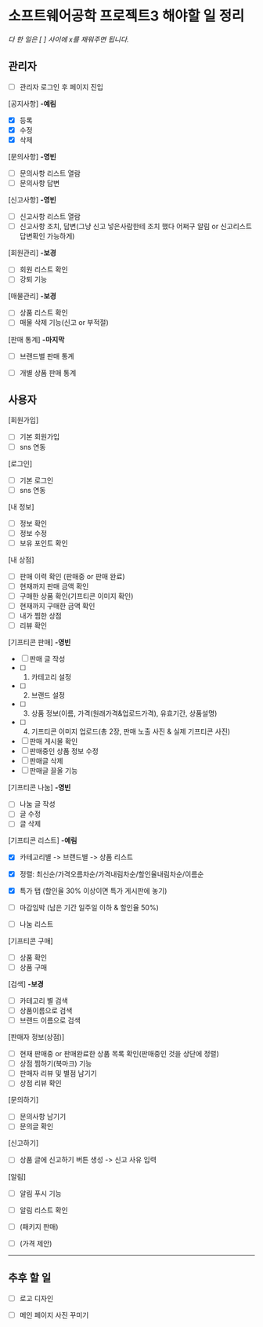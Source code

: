 # 소프트웨어공학 프로젝트3 해야할 일 정리
*다 한 일은 [ ] 사이에 x를 채워주면 됩니다.*

## 관리자
- [ ] 관리자 로그인 후 페이지 진입

[공지사항] **-예림**
- [x] 등록
- [x] 수정
- [x] 삭제

[문의사항] **-영빈**
- [ ] 문의사항 리스트 열람
- [ ] 문의사항 답변

[신고사항] **-영빈**
- [ ] 신고사항 리스트 열람
- [ ] 신고사항 조치, 답변(그냥 신고 넣은사람한테 조치 했다 어쩌구 알림 or 신고리스트 답변확인 가능하게)

[회원관리] **-보경**
- [ ] 회원 리스트 확인
- [ ] 강퇴 기능

[매물관리] **-보경**
- [ ] 상품 리스트 확인
- [ ] 매물 삭제 기능(신고 or 부적절)

[판매 통계] **-마지막**
- [ ] 브랜드별 판매 통계
- [ ] 개별 상품 판매 통계


## 사용자
[회원가입]
- [ ] 기본 회원가입
- [ ] sns 연동

[로그인]
- [ ] 기본 로그인
- [ ] sns 연동

[내 정보]
- [ ] 정보 확인
- [ ] 정보 수정
- [ ] 보유 포인트 확인

[내 상점]
- [ ] 판매 이력 확인 (판매중 or 판매 완료)
- [ ] 현재까지 판매 금액 확인
- [ ] 구매한 상품 확인(기프티콘 이미지 확인)
- [ ] 현재까지 구매한 금액 확인
- [ ] 내가 찜한 상점
- [ ] 리뷰 확인

[기프티콘 판매] **-영빈**
- [ ] 판매 글 작성
- [ ] 1) 카테고리 설정
- [ ] 2) 브랜드 설정
- [ ] 3) 상품 정보(이름, 가격(원래가격&업로드가격), 유효기간, 상품설명)
- [ ] 4) 기프티콘 이미지 업로드(총 2장, 판매 노출 사진 & 실제 기프티콘 사진)
- [ ] 판매 게시물 확인
- [ ] 판매중인 상품 정보 수정
- [ ] 판매글 삭제
- [ ] 판매글 끌올 기능

[기프티콘 나눔] **-영빈**
- [ ] 나눔 글 작성
- [ ] 글 수정
- [ ] 글 삭제

[기프티콘 리스트] **-예림**
- [x] 카테고리별 -> 브랜드별 -> 상품 리스트
- [x] 정렬: 최신순/가격오름차순/가격내림차순/할인율내림차순/이름순

- [x] 특가 탭 (할인율 30% 이상이면 특가 게시판에 놓기)
- [ ] 마감임박 (남은 기간 일주일 이하 & 할인율 50%)
- [ ] 나눔 리스트

[기프티콘 구매]
- [ ] 상품 확인
- [ ] 상품 구매

[검색] **-보경**
- [ ] 카테고리 별 검색
- [ ] 상품이름으로 검색
- [ ] 브랜드 이름으로 검색

[판매자 정보(상점)]
- [ ] 현재 판매중 or 판매완료한 상품 목록 확인(판매중인 것을 상단에 정렬)
- [ ] 상점 찜하기(북마크) 기능
- [ ] 판매자 리뷰 및 별점 남기기
- [ ] 상점 리뷰 확인

[문의하기]
- [ ] 문의사항 남기기
- [ ] 문의글 확인

[신고하기]
- [ ] 상품 글에 신고하기 버튼 생성 -> 신고 사유 입력

[알림]
- [ ] 알림 푸시 기능
- [ ] 알림 리스트 확인

- [ ] (패키지 판매)
- [ ] (가격 제안)

***
## 추후 할 일
- [ ] 로고 디자인
- [ ] 메인 페이지 사진 꾸미기

